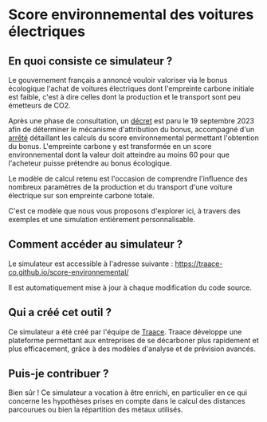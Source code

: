 # Score environnemental des voitures électriques

## En quoi consiste ce simulateur ?

  Le gouvernement français a annoncé vouloir valoriser via le bonus écologique l'achat de voitures électriques dont l'empreinte carbone initiale est faible, c'est à dire celles dont la production et le transport sont peu émetteurs de CO2.

  Après une phase de consultation, un <a className="text-blue-600" target="_blank" rel="noreferrer" href="https://www.legifrance.gouv.fr/jorf/id/JORFTEXT000048088866">décret</a> est paru le 19 septembre 2023 afin de déterminer le mécanisme d'attribution du bonus, accompagné d'un <a
    className="text-blue-600"
    target="_blank" rel="noreferrer" href="https://www.legifrance.gouv.fr/jorf/id/JORFTEXT000048088891">arrêté</a> détaillant les calculs du score environnemental permettant l'obtention du bonus. L'empreinte carbone y est transformée en un score environnemental dont la valeur doit atteindre au moins 60 pour que l'acheteur puisse prétendre au bonus écologique.
  
  Le modèle de calcul retenu est l'occasion de comprendre l'influence des nombreux paramètres de la production et du transport d'une voiture électrique sur son empreinte carbone totale.

  C'est ce modèle que nous vous proposons d'explorer ici, à travers des exemples et une simulation entièrement personnalisable.

## Comment accéder au simulateur ?

  Le simulateur est accessible à l'adresse suivante : https://traace-co.github.io/score-environnemental/

  Il est automatiquement mise à jour à chaque modification du code source.

## Qui a créé cet outil ?

Ce simulateur a été créé par l'équipe de [Traace](https://traace.co).
Traace développe une plateforme permettant aux entreprises de se décarboner plus rapidement et plus efficacement, grâce à des modèles d'analyse et de prévision avancés.

## Puis-je contribuer ?

Bien sûr ! Ce simulateur a vocation à être enrichi, en particulier en ce qui concerne les hypothèses prises en compte dans le calcul des distances parcourues ou bien la répartition des métaux utilisés.